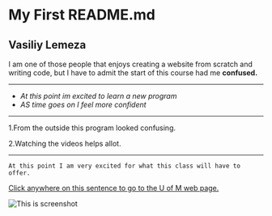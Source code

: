 # My First README.md

## Vasiliy Lemeza

I am one of those people that enjoys creating a website from scratch and writing code, but I have to admit the start of this course had me **confused.**
___
- *At this point im excited to learn a new program*
- *AS time goes on I feel more confident*
___
1.From the outside this program looked confusing.

2.Watching the videos helps allot.
___
```At this point I am very excited for what this class will have to offer.```



[Click anywhere on this sentence to go to the U of M web page.](https://umt.edu)

![This is screenshot](./images/screenshot-1.png)
